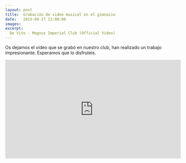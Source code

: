 ```yaml
---
layout: post
title:  Grabación de video musical en el gimnasio
date:   2015-04-17 11:00:00
images:
excerpt:
  De Vito - Magnus Imperial Club (Official Video)
---
```

Os dejamos el vídeo que se grabó en nuestro club, han realizado un trabajo impresionante.
Esperamos que lo disfruteis.

<iframe width="560" height="315" src="https://www.youtube.com/embed/PVzTueZTwVs?rel=0" frameborder="0" allowfullscreen></iframe>
